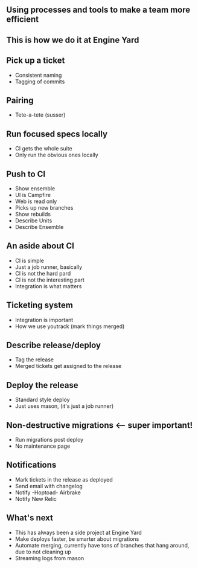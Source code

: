 ## Using processes and tools to make a team more efficient

## This is how we do it at Engine Yard

## Pick up a ticket
* Consistent naming
* Tagging of commits

## Pairing
* Tete-a-tete (susser)

## Run focused specs locally
* CI gets the whole suite
* Only run the obvious ones locally

## Push to CI
* Show ensemble
* UI is Campfire
* Web is read only
* Picks up new branches
* Show rebuilds
* Describe Units
* Describe Ensemble

## An aside about CI
* CI is simple
* Just a job runner, basically
* CI is not the hard pard
* CI is not the interesting part
* Integration is what matters

## Ticketing system
* Integration is important
* How we use youtrack (mark things merged)

## Describe release/deploy
* Tag the release
* Merged tickets get assigned to the release

## Deploy the release
* Standard style deploy
* Just uses mason, (it's just a job runner)

## Non-destructive migrations <-- super important!
* Run migrations post deploy
* No maintenance page

## Notifications
* Mark tickets in the release as deployed
* Send email with changelog
* Notify -Hoptoad- Airbrake
* Notify New Relic

## What's next
* This has always been a side project at Engine Yard
* Make deploys faster, be smarter about migrations
* Automate merging, currently have tons of branches that hang around, due to not cleaning up
* Streaming logs from mason
